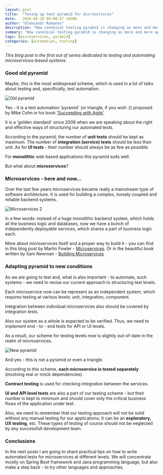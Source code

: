 ```yaml
---
layout: post
title:  "Tuning up test pyramid for microservices"
date:   2018-09-10 09:00:47 +0300
author: "Oleksandr Romanov"
description: "How canonical testing pyramid is changing as more and more applications adopt microservices architecture"
summary: "How canonical testing pyramid is changing as more and more applications adopt microservices architecture"
tags: [microservices, pyramid]
categories: [automation, testing]
---
```


_This blog post is the first out of series dedicated to testing and automating microservices-based systems._

### Good old pyramid  

Maybe, this is the most widespread scheme, which is used in a lot of talks about testing and, specifically, test automation. 

![Old pyramid](/img/20180910/old_pyramid.png)

Yes - it is a test automation 'pyramid' (or triangle, if you wish :)) proposed by Mike Cohn in his book ['Succeeding with Agile'][agile].  

It is a 'golden standard' since 2009 when we are speaking about the right and effective ways of structuring our automated tests.  

According to the pyramid, the number of **unit tests** should be kept as maximum. The number of **integration (service) tests** should be less than unit. As for **UI tests** - their number should always be as few as possible.  

For **monolithic** web based applications this pyramid suits well.  

But what about **microservices**?  

### Microservices - here and now... 

Over the last few years microservices became really a mainstream type of software architecture. It is used for building a complex, loosely coupled and reliable backend systems.  

![Microservices 2](/img/20180910/micros2.png)

In a few words: instead of a huge monolithic backend system, which holds all the business logic and databases, now we have a bunch of independently deployable services, which shares a part of business logic each.  

More about microservices itself and a proper way to build it - you can find in this blog post by Martin Fowler - [Microservices][microservices]. Or in the beautiful book written by Sam Newman - [Building Microservices][building]

### Adapting pyramid to new conditions  

As we are going to test and, what is also important - to automate, such systems - we need to revise our current approach to structuring test levels.  

Each microservice now can be represent as an independent system, which requires testing at various levels: unit, integration, component.  

Integration between individual microservices also should be covered by integration tests.  

Also our system as a whole is expected to be verified. Thus, we need to implement end - to - end tests for API or UI levels.  

As a result, our scheme for testing levels now is slightly out-of-date in the realm of microservices.   

![New pyramid](/img/20180910/new_pyramid.png)

And yes - this is not a pyramid or even a triangle.  

According to this scheme, **each microservice is tested separately** (involving real or mock dependencies).  

**Contract testing** is used for checking integration between the services.  

**UI and API level tests** are also a part of our testing scheme - but their number is kept to minimum and should cover only the critical business flows of the application under test.  

Also, we need to remember that our testing approach will not be solid without any manual testing for our applications. It can be an **exploratory, UX testing**, etc. These types of testing of course should not be neglected by any successfull development team.   

### Conclusions 

In the next posts I am going to share practical tips on how to write automated tests for microservices at different levels.
We will concentrate mostly on Spring Boot framework and Java programming language, but also make a step back - to try other languages and approaches.  


[microservices]: https://martinfowler.com/articles/microservices.html
[building]: https://samnewman.io/books/building_microservices/
[agile]: https://www.amazon.com/Succeeding-Agile-Software-Development-Using/dp/0321579364
